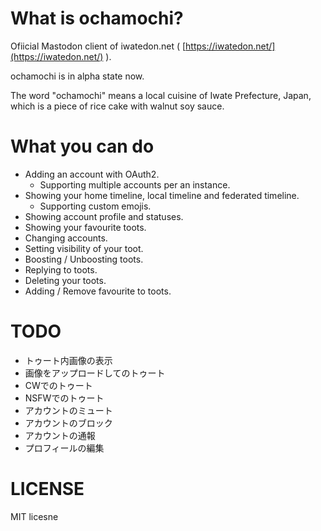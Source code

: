 # What is ochamochi?
Ofiicial Mastodon client of iwatedon.net ( [https://iwatedon.net/](https://iwatedon.net/) ).

ochamochi is in alpha state now.

The word "ochamochi" means a local cuisine of Iwate Prefecture, Japan, which is a piece of rice cake with walnut soy sauce.

# What you can do

- Adding an account with OAuth2.
  - Supporting multiple accounts per an instance.
- Showing your home timeline, local timeline and federated timeline.
  - Supporting custom emojis.
- Showing account profile and statuses.
- Showing your favourite toots.
- Changing accounts.
- Setting visibility of your toot.
- Boosting / Unboosting toots.
- Replying to toots.
- Deleting your toots.
- Adding / Remove favourite to toots.

# TODO

- トゥート内画像の表示
- 画像をアップロードしてのトゥート
- CWでのトゥート
- NSFWでのトゥート
- アカウントのミュート
- アカウントのブロック
- アカウントの通報
- プロフィールの編集

# LICENSE
MIT licesne